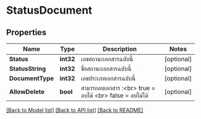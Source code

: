 # StatusDocument

## Properties

Name | Type | Description | Notes
------------ | ------------- | ------------- | -------------
**Status** | **int32** | เลขสถานะเอกสารฉบับนี้ | [optional] 
**StatusString** | **int32** | ชื่อสถานะเอกสารฉบับนี้ | [optional] 
**DocumentType** | **int32** | เลขประเภทเอกสารฉบับนี้ | [optional] 
**AllowDelete** | **bool** | สามารถลบเอกสาร :&lt;br&gt; true &#x3D; ลบได้ &lt;br&gt; false &#x3D; ลบไม่ได้ | [optional] 

[[Back to Model list]](../README.md#documentation-for-models) [[Back to API list]](../README.md#documentation-for-api-endpoints) [[Back to README]](../README.md)


